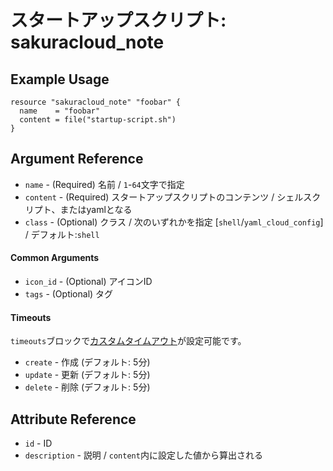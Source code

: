 # スタートアップスクリプト: sakuracloud_note

## Example Usage

```hcl
resource "sakuracloud_note" "foobar" {
  name    = "foobar"
  content = file("startup-script.sh")
}
```

## Argument Reference

* `name` - (Required) 名前 / `1`-`64`文字で指定
* `content` - (Required) スタートアップスクリプトのコンテンツ / シェルスクリプト、またはyamlとなる
* `class` - (Optional) クラス / 次のいずれかを指定 [`shell`/`yaml_cloud_config`] / デフォルト:`shell`

#### Common Arguments

* `icon_id` - (Optional) アイコンID
* `tags` - (Optional) タグ

#### Timeouts

`timeouts`ブロックで[カスタムタイムアウト](https://www.terraform.io/docs/configuration/resources.html#operation-timeouts)が設定可能です。  

* `create` - 作成 (デフォルト: 5分)
* `update` - 更新 (デフォルト: 5分)
* `delete` - 削除 (デフォルト: 5分)

## Attribute Reference

* `id` - ID
* `description` - 説明 / `content`内に設定した値から算出される

